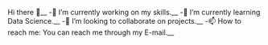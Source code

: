 Hi there 👋__
-🔭 I’m currently working on my skills.__
-🌱 I’m currently learning Data Science.__
-👯 I’m looking to collaborate on projects.__
-📫 How to reach me: You can reach me through my E-mail.__




<!--
**Pankhudi31/Pankhudi31** is a ✨ _special_ ✨ repository because its `README.md` (this file) appears on your GitHub profile.

Here are some ideas to get you started:

- 🔭 I’m currently working on ...
- 🌱 I’m currently learning ...
- 👯 I’m looking to collaborate on ...
- 🤔 I’m looking for help with ...
- 💬 Ask me about ...
- 📫 How to reach me: ...
- 😄 Pronouns: ...
- ⚡ Fun fact: ...
-->
